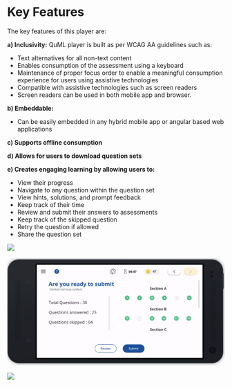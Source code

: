 # Key Features

The key features of this player are:

**a) Inclusivity:**  QuML player is built as per WCAG AA guidelines such as:

* Text alternatives for all non-text content
* Enables consumption of the assessment using a keyboard
* Maintenance of proper focus order to enable a meaningful consumption experience for users using assistive technologies
* Compatible with assistive technologies such as screen readers
* Screen readers can be used in both mobile app and browser.

**b) Embeddable:** &#x20;

* Can be easily embedded in any hybrid mobile app or angular based web applications

**c) Supports offline consumption**

**d) Allows for users to download question sets**

**e) Creates engaging learning by allowing users to:**&#x20;

* View their progress
* Navigate to any question within the question set&#x20;
* View hints, solutions, and prompt feedback&#x20;
* Keep track of their time
* Review and submit their answers to assessments
* Keep track of the skipped question
* Retry the question if allowed
* Share the question set

![](https://lh5.googleusercontent.com/THbamHiOn9Gi8eDwCZeSHJrbX3GOSsNFcDry0J74HJvVmSADN8amjPKukiDFy1RE6\_G6UH6kPRl7MrrDdyRJhXrVhZ1DOwYeE59cJe9jo554QANSSXUc63uj6PFsBRl6n7fCHaXwFR0)

![](<../../../.gitbook/assets/Screen Shot 2022-03-21 at 1.32.23 PM.png>)

![](https://lh5.googleusercontent.com/zSTG6dcYlL8WFZhkg2aezFHXQw38cug2RGPUHqZJIP1f5NBC8BL7nnx7xN0D\_j2ZnBXBWD1pU4lQBqxS3VvCVhRKb6TBuOVkvF5fS\_RZcHM10NhtpEo8RjgYZatpvQ11Wz1zH3Xe2zg)

